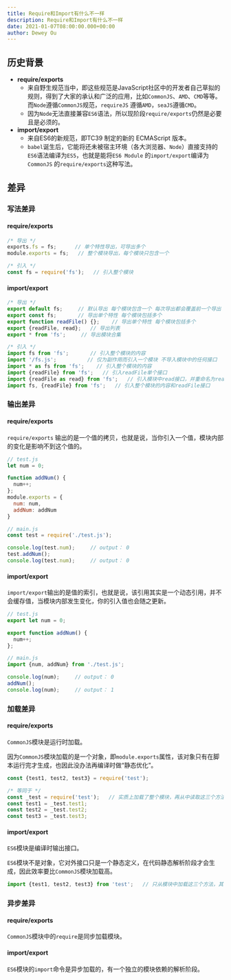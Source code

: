 ```yaml
---
title: Require和Import有什么不一样
description: Require和Import有什么不一样
date: 2021-01-07T08:00:00.000+00:00
author: Dewey Ou
---
```


## 历史背景

- **require/exports**
  - 来自野生规范当中，即这些规范是JavaScript社区中的开发者自己草拟的规则，得到了大家的承认和广泛的应用，比如`CommonJS`、`AMD`、`CMD`等等。而`Node`遵循`CommonJS`规范，`requireJS`
    遵循`AMD`，`seaJS`遵循`CMD`。
  - 因为`Node`无法直接兼容`ES6`语法，所以现阶段`require/exports`仍然是必要且是必须的。
- **import/export**
  - 来自ES6的新规范，即TC39 制定的新的 ECMAScript 版本。
  - `babel`诞生后，它能将还未被宿主环境（各大浏览器、`Node`）直接支持的`ES6`语法编译为`ES5`，也就是能将`ES6 Module` 的`import/export`编译为`CommonJS`
    的`require/exports`这种写法。

## 差异

### 写法差异

#### require/exports

```js
/* 导出 */
exports.fs = fs;      // 单个特性导出，可导出多个
module.exports = fs;   // 整个模块导出，每个模块只包含一个

/* 引入 */
const fs = require('fs');   // 引入整个模块
```

#### import/export

```js
/* 导出 */
export default fs;     // 默认导出 每个模块包含一个 每次导出都会覆盖前一个导出
export const fs;       // 导出单个特性 每个模块包括多个
export function readFile() {};    // 导出单个特性 每个模块包括多个
export {readFile, read};   // 导出列表
export * from 'fs';     // 导出模块合集

/* 引入 */
import fs from 'fs';       // 引入整个模块的内容
import '/fs.js';          // 仅为副作用而引入一个模块 不导入模块中的任何接口
import * as fs from 'fs';    // 引入整个模块的内容
import {readFile} from 'fs';   // 引入readFile单个接口
import {readFile as read} from 'fs';   // 引入模块中read接口，并重命名为readFile
import fs, {readFile} from 'fs';   // 引入整个模块的内容和readFile接口
```

### 输出差异

#### require/exports

`require/exports` 输出的是一个值的拷贝，也就是说，当你引入一个值，模块内部的变化是影响不到这个值的。

```js
// test.js
let num = 0;

function addNum() {
  num++;
};
module.exports = {
  num: num,
  addNum: addNum
}

// main.js
const test = require('./test.js');

console.log(test.num);     // output： 0
test.addNum();
console.log(test.num);     // output： 0
```

#### import/export

`import/export`输出的是值的索引，也就是说，该引用其实是一个动态引用，并不会缓存值，当模块内部发生变化，你的引入值也会随之更新。

```js
// test.js
export let num = 0;

export function addNum() {
  num++;
};

// main.js
import {num, addNum} from './test.js';

console.log(num);     // output： 0
addNum();
console.log(num);     // output： 1
```

### 加载差异

#### require/exports

`CommonJS`模块是运行时加载。

因为`CommonJS`模块加载的是一个对象，即`module.exports`属性，该对象只有在脚本运行完才生成，也因此没办法再编译时做“静态优化”。

```js
const {test1, test2, test3} = require('test');

/* 等同于 */
const _test = require('test');   // 实质上加载了整个模块，再从中读取这三个方法
const test1 = _test.test1;
const test2 = _test.test2;
const test3 = _test.test3;
```

#### import/export

`ES6`模块是编译时输出接口。

`ES6`模块不是对象，它对外接口只是一个静态定义，在代码静态解析阶段才会生成，因此效率要比`CommonJS`模块加载高。

```js
import {test1, test2, test3} from 'test';   // 只从模块中加载这三个方法，其他的不加载
```

### 异步差异

#### require/exports

`CommonJS`模块中的`require`是同步加载模块。

#### import/export

`ES6`模块的`import`命令是异步加载的，有一个独立的模块依赖的解析阶段。